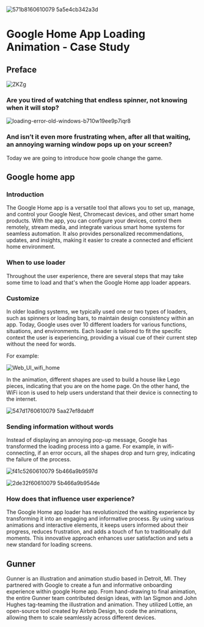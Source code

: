![571b8160610079 5a5e4cb342a3d](https://github.com/CAFECA-IO/KnowledgeManagement/assets/98379087/4f4a0503-7956-47b1-95ec-46ab04b04db8)

# Google Home App Loading Animation - Case Study


## Preface

![ZKZg](https://github.com/CAFECA-IO/KnowledgeManagement/assets/98379087/1d98a8c6-d6d5-49af-ba9a-0ed76a9aec3e)

### Are you tired of watching that endless spinner, not knowing when it will stop? 

![loading-error-old-windows-b710w19ee9p7iqr8](https://github.com/CAFECA-IO/KnowledgeManagement/assets/98379087/083edc19-c6f0-4fe9-af48-ee62567a51cc)

### And isn’t it even more frustrating when, after all that waiting, an annoying warning window pops up on your screen?

Today we are going to introduce how goole change the game.


## Google home app

### Introduction

The Google Home app is a versatile tool that allows you to set up, manage, and control your Google Nest, Chromecast devices, and other smart home products. With the app, you can configure your devices, control them remotely, stream media, and integrate various smart home systems for seamless automation. It also provides personalized recommendations, updates, and insights, making it easier to create a connected and efficient home environment.

### When to use loader

Throughout the user experience, there are several steps that may take some time to load and that's when the Google Home app loader appears.

### Customize

In older loading systems, we typically used one or two types of loaders, such as spinners or loading bars, to maintain design consistency within an app.
Today, Google uses over 10 different loaders for various functions, situations, and environments. Each loader is tailored to fit the specific context the user is experiencing, providing a visual cue of their current step without the need for words.

For example:

![Web_UI_wifi_home](https://github.com/CAFECA-IO/KnowledgeManagement/assets/98379087/410b744f-858a-4736-a74d-d258f333b184)

In the animation, different shapes are used to build a house like Lego pieces, indicating that you are on the home page. On the other hand, the WiFi icon is used to help users understand that their device is connecting to the internet.

![547d1760610079 5aa27ef8dabff](https://github.com/CAFECA-IO/KnowledgeManagement/assets/98379087/b5823195-dc61-4a69-9996-1cb1aec44f76)



### Sending information without words

Instead of displaying an annoying pop-up message, Google has transformed the loading process into a game. For example, in wifi-connecting, if an error occurs, all the shapes drop and turn grey, indicating the failure of the process.

![f41c5260610079 5b466a9b9597d](https://github.com/CAFECA-IO/KnowledgeManagement/assets/98379087/03e33c10-c8c7-4f13-a61b-5f58264e9b7e)


![2de32f60610079 5b466a9b954de](https://github.com/CAFECA-IO/KnowledgeManagement/assets/98379087/898b2139-64b5-4f92-b336-36fbae0ac530)


### How does that influence user experience?

The Google Home app loader has revolutionized the waiting experience by transforming it into an engaging and informative process. By using various animations and interactive elements, it keeps users informed about their progress, reduces frustration, and adds a touch of fun to traditionally dull moments. This innovative approach enhances user satisfaction and sets a new standard for loading screens.

## Gunner

Gunner is an illustration and animation studio based in Detroit, MI. They partnered with Google to create a fun and informative onboarding experience within google Home app. 
From hand-drawing to final animation, the entire Gunner team contributed design ideas, with Ian Sigmon and John Hughes tag-teaming the illustration and animation. They utilized Lottie, an open-source tool created by Airbnb Design, to code the animations, allowing them to scale seamlessly across different devices.
